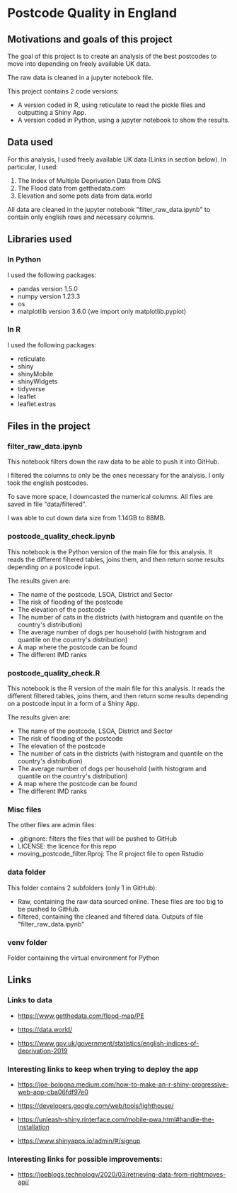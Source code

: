 # Postcode Quality in England

## Motivations and goals of this project

The goal of this project is to create an analysis of the best postcodes to move into depending on freely available UK data.

The raw data is cleaned in a jupyter notebook file.

This project contains 2 code versions: 

- A version coded in R, using reticulate to read the pickle files and outputting a Shiny App.
- A version coded in Python, using a jupyter notebook to show the results.


## Data used

For this analysis, I used freely available UK data (Links in section below). In particular, I used:

1. The Index of Multiple Deprivation Data from ONS
2. The Flood data from getthedata.com
3. Elevation and some pets data from data.world

All data are cleaned in the jupyter notebook "filter_raw_data.ipynb" to contain only english rows and necessary columns.



## Libraries used

### In Python

I used the following packages:

- pandas version 1.5.0
- numpy version 1.23.3
- os
- matplotlib version 3.6.0 (we import only matplotlib.pyplot)

### In R

I used the following packages:

- reticulate
- shiny
- shinyMobile
- shinyWidgets
- tidyverse
- leaflet
- leaflet.extras


## Files in the project

### filter_raw_data.ipynb

This notebook filters down the raw data to be able to push it into GitHub.

I filtered the columns to only be the ones necessary for the analysis. I only took the english postcodes.

To save more space, I downcasted the numerical columns. All files are saved in file "data/filtered".

I was able to cut down data size from 1.14GB to 88MB.


### postcode_quality_check.ipynb

This notebook is the Python version of the main file for this analysis. 
It reads the different filtered tables, joins them, and then return some results depending on a postcode input.

The results given are:
- The name of the postcode, LSOA, District and Sector
- The risk of flooding of the postcode
- The elevation of the postcode
- The number of cats in the districts (with histogram and quantile on the country's distribution)
- The average number of dogs per household (with histogram and quantile on the country's distribution)
- A map where the postcode can be found
- The different IMD ranks

### postcode_quality_check.R

This notebook is the R version of the main file for this analysis. 
It reads the different filtered tables, joins them, and then return some results depending on a postcode input in a form of a Shiny App.

The results given are:
- The name of the postcode, LSOA, District and Sector
- The risk of flooding of the postcode
- The elevation of the postcode
- The number of cats in the districts (with histogram and quantile on the country's distribution)
- The average number of dogs per household (with histogram and quantile on the country's distribution)
- A map where the postcode can be found
- The different IMD ranks

### Misc files

The other files are admin files:
- .gitignore: filters the files that will be pushed to GitHub
- LICENSE: the licence for this repo
- moving_postcode_filter.Rproj: The R project file to open Rstudio

### data folder
This folder contains 2 subfolders (only 1 in GitHub):
- Raw, containing the raw data sourced online. These files are too big to be pushed to GitHub.
- filtered, containing the cleaned and filtered data. Outputs of file "filter_raw_data.ipynb"

### venv folder
Folder containing the virtual environment for Python


## Links

### Links to data

- https://www.getthedata.com/flood-map/PE

- https://data.world/

- https://www.gov.uk/government/statistics/english-indices-of-deprivation-2019


### Interesting links to keep when trying to deploy the app

- https://joe-bologna.medium.com/how-to-make-an-r-shiny-progressive-web-app-cba06fdf97e0

- https://developers.google.com/web/tools/lighthouse/

- https://unleash-shiny.rinterface.com/mobile-pwa.html#handle-the-installation

- https://www.shinyapps.io/admin/#/signup


### Interesting links for possible improvements:

- https://joeblogs.technology/2020/03/retrieving-data-from-rightmoves-api/




<!-- 
## In the blog post:

- A clear and engaging title and image.
- Your questions of interest.
- Your findings for those questions with a supporting statistic(s), table, or visual. -->
